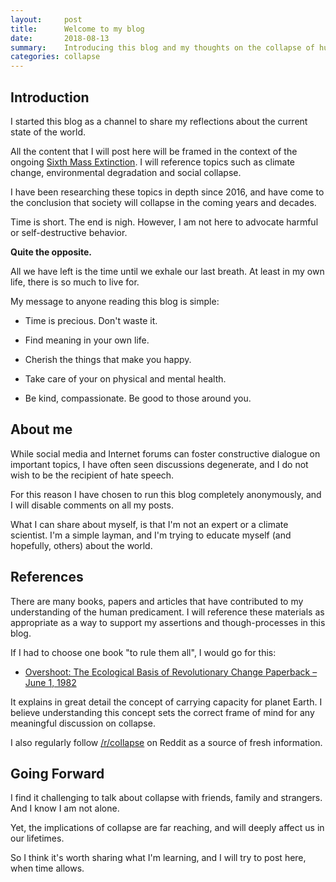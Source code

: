 ```yaml
---
layout:     post
title:      Welcome to my blog
date:       2018-08-13
summary:    Introducing this blog and my thoughts on the collapse of human civilization.
categories: collapse
---
```


## Introduction

I started this blog as a channel to share my reflections about the current state of the world.

All the content that I will post here will be framed in the context of the ongoing [Sixth Mass Extinction](https://en.wikipedia.org/wiki/Holocene_extinction). I will reference topics such as climate change, environmental degradation and social collapse.

I have been researching these topics in depth since 2016, and have come to the conclusion that society will collapse in the coming years and decades.

Time is short. The end is nigh. However, I am not here to advocate harmful or self-destructive behavior.

**Quite the opposite.**

All we have left is the time until we exhale our last breath. At least in my own life, there is so much to live for.

My message to anyone reading this blog is simple:

- Time is precious. Don't waste it.

- Find meaning in your own life.

- Cherish the things that make you happy.

- Take care of your on physical and mental health.

- Be kind, compassionate. Be good to those around you.

## About me

While social media and Internet forums can foster constructive dialogue on important topics, I have often seen discussions degenerate, and I do not wish to be the recipient of hate speech.

For this reason I have chosen to run this blog completely anonymously, and I will disable comments on all my posts.

What I can share about myself, is that I'm not an expert or a climate scientist. I'm a simple layman, and I'm trying to educate myself (and hopefully, others) about the world.

## References

There are many books, papers and articles that have contributed to my understanding of the human predicament. I will reference these materials as appropriate as a way to support my assertions and though-processes in this blog.

If I had to choose one book "to rule them all", I would go for this:

- [Overshoot: The Ecological Basis of Revolutionary Change Paperback – June 1, 1982](https://www.amazon.com/Overshoot-Ecological-Basis-Revolutionary-Change/dp/0252009886/ref=sr_1_1?ie=UTF8&qid=1534149878&sr=8-1&keywords=Overshoot%3A+The+Ecological+Basis+of+Revolutionary+Change+Paperback)

It explains in great detail the concept of carrying capacity for planet Earth. I believe understanding this concept sets the correct frame of mind for any meaningful discussion on collapse.

I also regularly follow [/r/collapse](https://www.reddit.com/r/collapse/) on Reddit as a source of fresh information.

## Going Forward

I find it challenging to talk about collapse with friends, family and strangers. And I know I am not alone.

Yet, the implications of collapse are far reaching, and will deeply affect us in our lifetimes.

So I think it's worth sharing what I'm learning, and I will try to post here, when time allows.